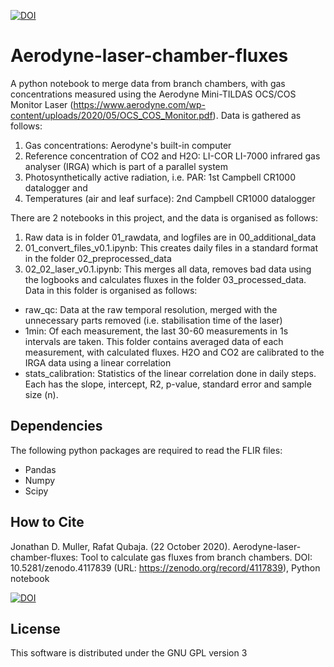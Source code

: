 [![DOI](https://zenodo.org/badge/306300231.svg)](https://zenodo.org/badge/latestdoi/306300231)

# Aerodyne-laser-chamber-fluxes

A python notebook to merge data from branch chambers, with gas concentrations measured using the Aerodyne Mini-TILDAS OCS/COS Monitor Laser (https://www.aerodyne.com/wp-content/uploads/2020/05/OCS_COS_Monitor.pdf). Data is gathered as follows:

1. Gas concentrations: Aerodyne's built-in computer
2. Reference concentration of CO2 and H2O: LI-COR LI-7000 infrared gas analyser (IRGA) which is part of a parallel system
3. Photosynthetically active radiation, i.e. PAR: 1st Campbell CR1000 datalogger and
4. Temperatures (air and leaf surface): 2nd Campbell CR1000 datalogger

There are 2 notebooks in this project, and the data is organised as follows:
1. Raw data is in folder 01_rawdata, and logfiles are in 00_additional_data
2. 01_convert_files_v0.1.ipynb: This creates daily files in a standard format in the folder 02_preprocessed_data
3. 02_02_laser_v0.1.ipynb: This merges all data, removes bad data using the logbooks and calculates fluxes in the folder 03_processed_data. Data in this folder is organised as follows:
  * raw_qc: Data at the raw temporal resolution, merged with the unnecessary parts removed (i.e. stabilisation time of the laser)
  * 1min: Of each measurement, the last 30-60 measurements in 1s intervals are taken. This folder contains averaged data of each measurement, with calculated fluxes. H2O and CO2 are calibrated to the IRGA data using a linear correlation
  * stats_calibration: Statistics of the linear correlation done in daily steps. Each has the slope, intercept, R2, p-value, standard error and sample size (n).

## Dependencies

The following python packages are required to read the FLIR files:

  - Pandas
  - Numpy
  - Scipy

## How to Cite

Jonathan D. Muller, Rafat Qubaja. (22 October 2020). Aerodyne-laser-chamber-fluxes: Tool to calculate gas fluxes from branch chambers. DOI: 10.5281/zenodo.4117839  (URL:
<https://zenodo.org/record/4117839>), Python notebook

[![DOI](https://zenodo.org/badge/306300231.svg)](https://zenodo.org/badge/latestdoi/306300231)

## License

This software is distributed under the GNU GPL version 3


